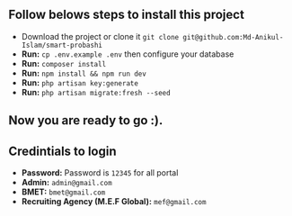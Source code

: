 ## Follow belows steps to install this project

-   Download the project or clone it `git clone git@github.com:Md-Anikul-Islam/smart-probashi`
-   **Run:** `cp .env.example .env` then configure your database
-   **Run:** `composer install`
-   **Run:** `npm install && npm run dev`
-   **Run:** `php artisan key:generate`
-   **Run:** `php artisan migrate:fresh --seed`

## Now you are ready to go :).

## Credintials to login

* __Password:__ Password is ```12345``` for all portal
* __Admin:__ ```admin@gmail.com```
* __BMET:__ ```bmet@gmail.com```
* __Recruiting Agency (M.E.F Global):__ ```mef@gmail.com```
